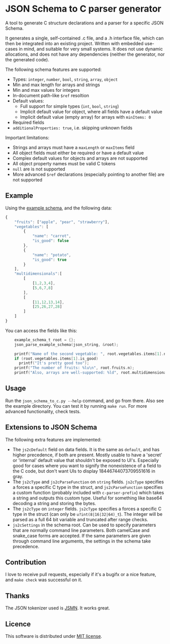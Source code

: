 JSON Schema to C parser generator
=================================

A tool to generate C structure declarations and a parser for a specific JSON Schema.

It generates a single, self-contained .c file, and a .h interface file, which can then be integrated into an existing project. Written with embedded use-cases in mind, and suitable for very small systems. It does not use dynamic allocations, and does not have any dependencies (neither the generator, nor the generated code).

The following schema features are supported:

* Types: `integer`, `number`, `bool`, `string`, `array`, `object`
* Min and max length for arrays and strings
* Min and max values for integers
* In-document path-like `$ref` resoltion
* Default values:
  * Full support for simple types (`int`, `bool`, `string`)
  * Implicit default value for object, where all fields have a default value
  * Implicit default value (empty array) for arrays with `minItems: 0`
* Required fields
* `additionalProperties: true`, i.e. skipping unknown fields

Important limitations:

* Strings and arrays must have a `maxLength` or `maxItems` field
* All object fields must either be required or have a default value
* Complex default values for objects and arrays are not supported
* All object property names must be valid C tokens
* `null` are is not supported
* More advanced `$ref` declarations (especially pointing to another file) are not supported

Example
-------

Using the [example schema](example/schema.json), and the following data:
```javascript
{
    "fruits": ["apple", "pear", "strawberry"],
    "vegetables": [
        {
            "name": "carrot",
            "is_good": false
        },
        {
            "name": "potato",
            "is_good": true
        }
    ],
    "multidimensionals":[
        [
            [1,2,3,4],
            [5,6,7,8]
        ],
        [
            [11,12,13,14],
            [25,26,27,28]
        ]
    ]
}
```

You can access the fields like this:
```c
    example_schema_t root = {};
    json_parse_example_schema(json_string, &root);

    printf("Name of the second vegetable: ", root.vegetables.items[1].name);
    if (root.vegetables.items[1].is_good)
      printf("It's pretty good too");
    printf("The number of fruits: %lu\n", root.fruits.n);
    printf("Also, arrays are well-supported: %ld", root.multidimensionals.items[1].items[0].items[1]);
```

Usage
-----

Run the `json_schema_to_c.py --help` command, and go from there. Also see the example directory. You can test it by running `make run`. For more advanced functionality, check tests.

Extensions to JSON Schema
-------------------------

The following extra features are implemented:
* The `js2cDefault` field on data fields. It is the same as `default`, and has higher precedence, if both are present. Mostly usable to have a 'secret' or 'internal' default value that shouldn't be exposed to UI's. Especially good for cases where you want to signify the nonexistence of a field to the C code, but don't want UIs to display 18446744073709551616 in gray.
* The `js2cType` and `js2cParseFunction` on `string` fields. `js2cType` specifies a forces a specific C type in the struct, and `js2cParseFunction` specifies a custom function (probably included with `c-parser-prefix`) which takes a string and outputs this custom type. Useful for something like base64 decoding a string and storing the bytes.
* The `js2cType` on `integer` fields. `js2cType` specifies a forces a specific C type in the struct (can only be `u?int(8|16|32|64)_t`). The integer will be parsed as a full 64 bit variable and truncated after range checks.
* `js2cSettings` in the schema root. Can be used to specify parameters that are normally command line parameters. Both camelCase and snake_case forms are accepted. If the same parameters are given through command line arguments, the settings in the schema take precedence.

Contribution
------------

I love to receive pull requests, especially if it's a bugifx or a nice feature, and `make check` was successful on it.

Thanks
------

The JSON tokenizer used is [JSMN](https://github.com/zserge/jsmn). It works great.

Licence
-------

This software is distributed under [MIT license](http://www.opensource.org/licenses/mit-license.php).

